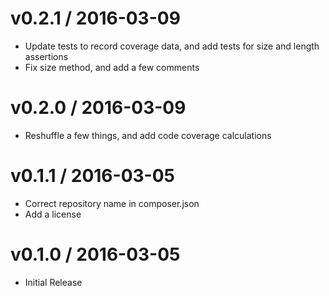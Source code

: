 
v0.2.1 / 2016-03-09
===================

  * Update tests to record coverage data, and add tests for size and length assertions
  * Fix size method, and add a few comments

v0.2.0 / 2016-03-09
===================

  * Reshuffle a few things, and add code coverage calculations

v0.1.1 / 2016-03-05
===================

  * Correct repository name in composer.json
  * Add a license

v0.1.0 / 2016-03-05
===================

  * Initial Release
